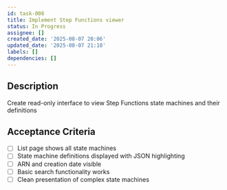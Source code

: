 ```yaml
---
id: task-008
title: Implement Step Functions viewer
status: In Progress
assignee: []
created_date: '2025-08-07 20:06'
updated_date: '2025-08-07 21:18'
labels: []
dependencies: []
---
```


## Description

Create read-only interface to view Step Functions state machines and their definitions

## Acceptance Criteria

- [ ] List page shows all state machines
- [ ] State machine definitions displayed with JSON highlighting
- [ ] ARN and creation date visible
- [ ] Basic search functionality works
- [ ] Clean presentation of complex state machines
